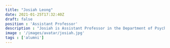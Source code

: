 ```yaml
---
title: "Josiah Leong"
date: 2021-01-25T17:32:40Z
draft: false
position : 'Assistant Professor'
description : "Josiah is Assistant Professor in the Department of Psychology at the University of Arkansas. He holds a Ph.D. from Stanford University and was Postdoctoral researcher at Indiana University. He studies structural and functional connections in the human brain that link emotions to perception and choice. He uses brainlife.io to automate targeted white-matter characterizations in large datasets, and he is building a brainlife.io pipeline to make task-based functional MRI analyses more accessible and reproducible."
image : '/images/avatar/josiah.jpg'
tags : ['alumni']
---
```


